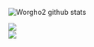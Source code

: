 ![Worgho2 github stats](https://github-readme-stats.vercel.app/api?username=worgho2&count_private=true&show_icons=true)

<a href="https://www.linkedin.com/in/otaviobaziewicz/" target="_blank">
  <img src="https://img.shields.io/badge/linkedin-%230077B5.svg?&style=for-the-badge&logo=linkedin&logoColor=white" />
</a>

<br>

<a href="#">
  <img src="https://badges.pufler.dev/visits/worgho2/worgho2">
</a>
